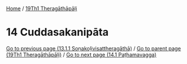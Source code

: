 
[Home](/) / [19Th1 Theragāthāpāḷi](../19Th1.md)

# 14 Cuddasakanipāta


[Go to previous page (13.1.1 Soṇakoḷivisattheragāthā)](13/13.1/13.1.1.md) / [Go to parent page (19Th1 Theragāthāpāḷi)](0.md) / [Go to next page (14.1 Paṭhamavagga)](14/14.1.md)


